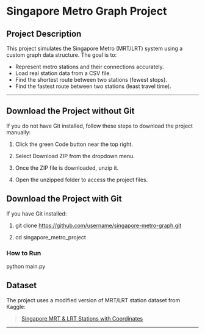 # Singapore Metro Graph Project

## Project Description

This project simulates the Singapore Metro (MRT/LRT) system using a custom graph data structure. The goal is to:

- Represent metro stations and their connections accurately.
- Load real station data from a CSV file.
- Find the shortest route between two stations (fewest stops).
- Find the fastest route between two stations (least travel time).

---

## Download the Project without Git

If you do not have Git installed, follow these steps to download the project manually:

1. Click the green Code button near the top right.

2. Select Download ZIP from the dropdown menu.

3. Once the ZIP file is downloaded, unzip it.

4. Open the unzipped folder to access the project files.

## Download the Project with Git

If you have Git installed:

1. git clone https://github.com/username/singapore-metro-graph.git

2. cd singapore_metro_project

### How to Run

python main.py

## Dataset

The project uses a modified version of MRT/LRT station dataset from Kaggle:
> [Singapore MRT & LRT Stations with Coordinates](https://www.kaggle.com/datasets/shengjunlim/singapore-mrt-lrt-stations-with-coordinates)

---